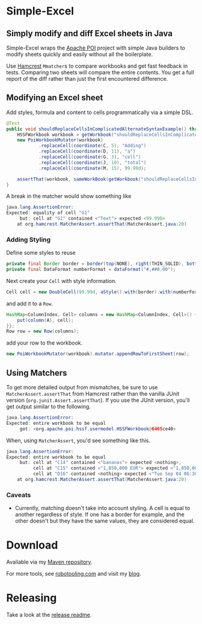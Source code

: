# Simple-Excel

## Simply modify and diff Excel sheets in Java

Simple-Excel wraps the [Apache POI](https://poi.apache.org/) project with simple Java builders to modify sheets quickly and easily without all the boilerplate.

Use [Hamcrest](http://hamcrest.org/) `Mmatcher`s to compare workbooks and get fast feedback in tests. Comparing two sheets will compare the entire contents. You get a full report of the diff rather than just the first encountered difference.

## Modifying an Excel sheet

Add styles, formula and content to cells programmatically via a simple DSL.

``` java
@Test
public void shouldReplaceCellsInComplicatedAlternateSyntaxExample() throws IOException {
    HSSFWorkbook workbook = getWorkbook("shouldReplaceCellsInComplicatedExampleTemplate.xls");
    new PoiWorkbookMutator(workbook)
            .replaceCell(coordinate(C, 5), "Adding")
            .replaceCell(coordinate(D, 11), "a")
            .replaceCell(coordinate(G, 3), "cell")
            .replaceCell(coordinate(J, 10), "total")
            .replaceCell(coordinate(M, 15), 99.99d);

    assertThat(workbook, sameWorkBook(getWorkbook("shouldReplaceCellsInComplicatedExampleTemplateExpected.xls")));
}
```

A break in the matcher would show something like

``` java
java.lang.AssertionError:
Expected: equality of cell "G1"
     but: cell at "G1" contained <"Text"> expected <99.99D>
	at org.hamcrest.MatcherAssert.assertThat(MatcherAssert.java:20)
```


### Adding Styling

Define some styles to reuse

``` java
private final Border border = border(top(NONE), right(THIN_SOLID), bottom(THIN_SOLID), left(THIN_SOLID));
private final DataFormat numberFormat = dataFormat("#,##0.00");
```

Next create your `Cell` with style information.

``` java
Cell cell = new DoubleCell(99.99d, aStyle().with(border).with(numberFormat));
```

and add it to a `Row`.

``` java
HashMap<ColumnIndex, Cell> columns = new HashMap<ColumnIndex, Cell>() {{
    put(column(A), cell);
}};
Row row = new Row(columns);
```

add your row to the workbook.

``` java
new PoiWorkbookMutator(workbook).mutator.appendRowToFirstSheet(row);
```



## Using Matchers

To get more detailed output from mismatches, be sure to use `MatcherAssert.assertThat` from Hamcrest rather than the vanilla JUnit version (`org.junit.Assert.assertThat`). If you use the JUnit version, you'll get output similar to the following.

``` java
java.lang.AssertionError:
Expected: entire workbook to be equal
     got: <org.apache.poi.hssf.usermodel.HSSFWorkbook@6405ce40>
```

When, using `MatcherAssert`, you'd see something like this.

``` java
java.lang.AssertionError:
Expected: entire workbook to be equal
     but: cell at "C14" contained <"bananas"> expected <nothing>,
          cell at "C15" contained <"1,850,000 EUR"> expected <"1,850,000.00 EUR">,
          cell at "D16" contained <nothing> expected <"Tue Sep 04 06:30:00">
	at org.hamcrest.MatcherAssert.assertThat(MatcherAssert.java:20)
```

### Caveats

   - Currently, matching doesn't take into account styling. A cell is equal to another regardless of style. If one has a border for example, and the other doesn't but they have the same values, they are considered equal.


# Download

Available via my [Maven repository](http://robotooling.com/maven/).

For more tools, see [robotooling.com](http://www.robotooling.com) and visit my [blog](http://baddotrobot.com).

# Releasing

Take a look at the [release readme](simple-excel/blob/master/RELEASE.md).